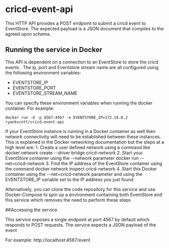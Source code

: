 # cricd-event-api

This HTTP API provides a POST endpoint to submit a cricd event to EventStore. The expected payload is a JSON document that complies to the agreed upon schema. 


## Running the service in Docker

This API is dependent on a connection to an EventStore to store the cricd events . The ip, port and Eventstore stream name are all configured using the following environment variables: 
- EVENTSTORE_IP
- EVENTSTORE_PORT
- EVENTSTORE_STREAM_NAME

You can specify these environment variables when running the docker container. 
For example: 

```docker run -d -p 4567:4567 -e EVENTSTORE_IP=172.18.0.2 ryankscott/cricd-event-api```

If your EventStore instance is running in a Docker container as well then network connectivity will need to be established between these instances. This is explained in the Docker networking documentation but the steps at a high level are: 1. Create a user defined network using a command like docker network create --driver bridge cricd-network 2. Start your EventStore container using the --network parameter docker run --net=cricd-network 3. Find the IP address of the EventStore
container using the command docker network inspect cricd-network 4. Start this Docker container using the --net=cricd-network parameter and using the EVENTSTORE_IP variable set to the IP address you just found

Alternatively, you can clone the code repository for this service and use Docker-Compose to spin up a environment containing both EventStore and this service which removes the need to perform these steps

##Accessing the service

This service exposes a single endpoint at port 4567 by default which responds to POST requests. The service expects a JSON payload of the event

For example: http://localhost:4567/event

